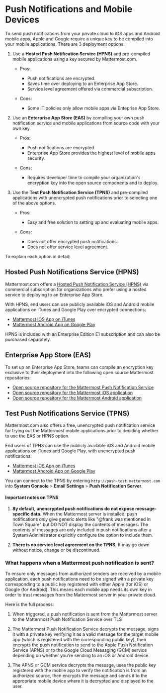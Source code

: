 # Push Notifications and Mobile Devices 

To send push notifications from your private cloud to iOS apps and Android mobile apps, Apple and Google require a unique key to be compiled into your mobile applications. There are 3 deployment options: 

1. Use a **Hosted Push Notification Service (HPNS)** and pre-compiled mobile applications using a key secured by Mattermost.com. 

    - Pros: 
        - Push notifications are encrypted.
        - Saves time over deploying to an Enterprise App Store. 
        - Service level agreement offered via commercial subscription. 		  

    - Cons: 
        - Some IT policies only allow mobile apps via Enteprise App Store.

2. Use an **Enterprise App Store (EAS)** by compiling your own push notification service and mobile applications from source code with your own key.

    - Pros: 
        - Push notifications are encrypted.
        - Enterprise App Store provides the highest level of mobile apps security. 

    - Cons: 
        - Requires developer time to compile your organization's encryption key into the open source components and to deploy.

3. Use the **Test Push Notification Service (TPNS)** and pre-compiled applications with unencrypted push notifications prior to selecting one of the above options.

    - Pros:
        - Easy and free solution to setting up and evaluating mobile apps.

    - Cons: 
        - Does not offer encrypted push notifications.
        - Does not offer service level agreement.
  
To explain each option in detail: 

## Hosted Push Notifications Service (HPNS) 

Mattermost.com offers a [Hosted Push Notification Service (HPNS)](https://about.mattermost.com/pre-compiled/) via commercial subscription for organizations who prefer using a hosted service to deploying to an Enterprise App Store. 

With HPNS, end users can use publicly available iOS and Android mobile applications on iTunes and Google Play over encrypted connections: 

- [Mattermost iOS App on iTunes](https://itunes.apple.com/us/app/mattermost/id984966508?mt=8)
- [Mattermost Android App on Google Play](https://play.google.com/store/apps/details?id=com.mattermost.mattermost&hl=en)

HPNS is included with an Enterprise Edition E1 subscription and can also be purchased separately. 

## Enterprise App Store (EAS)

To set up an Enterprise App Store, teams can compile an encryption key exclusive to their deployment into the following open source Mattermost repositories: 

- [Open source repository for the Mattermost Push Notification Service](https://github.com/mattermost/push-proxy)
- [Open source repository for the Mattermost iOS application](https://github.com/mattermost/ios)
- [Open source repository for the Mattermost Android application](https://github.com/mattermost/android) 

## Test Push Notifications Service (TPNS) 

Mattermost.com also offers a free, unencrypted push notification service for trying out the Mattermost mobile applications prior to deciding whether to use the EAS or HPNS option. 

End users of TPNS can use the publicly available iOS and Android mobile applications on iTunes and Google Play, with unencrypted push notifications: 

- [Mattermost iOS App on iTunes](https://itunes.apple.com/us/app/mattermost/id984966508?mt=8)
- [Mattermost Android App on Google Play](https://play.google.com/store/apps/details?id=com.mattermost.mattermost&hl=en)

You can connect to the TPNS by entering `http://push-test.mattermost.com` into **System Console** > **Email Settings** > **Push Notification Server**.

#### Important notes on TPNS

1. **By default, unencrypted push notifications do not expose message-specific data.**  When the Mattermost server is installed, push notifications only give generic alerts like "@frank was mentioned in Town Square" but DO NOT display the contents of messages. The contents of messages are only included in push notifications after a System Administrator explicitly configure the option to include them. 

2. **There is no service level agreement on the TPNS.** It may go down without notice, change or be discontinued. 

### What happens when a Mattermost push notification is sent? 

To ensure only messages from authorized senders are received by a mobile application, each push notifications need to be signed with a private key corresponding to a public key registered with either Apple (for iOS) or Google (for Android). This means each mobile app needs its own key in order to trust messages from the Mattermost server in your private cloud. 

Here is the full process: 

1. When triggered, a push notification is sent from the Mattermost server to the Mattermost Push Notification Service over TLS

2. The Mattermost Push Notification Service decrypts the message, signs it with a private key verifying it as a valid message for the target mobile app (which is registered with the corresponding public key), then encrypts the push notification to send to the Apple Push Notification Service (APNS) or to the Google Cloud Messaging (GCM) service depending on whether you're sending to an iOS or Android device. 
 
3. The APNS or GCM service decrypts the message, uses the public key registered with the mobile app to verify the notification is from an authorized source, then encrypts the message and sends it to the appropriate mobile device where it is decrypted and displayed to the user.
